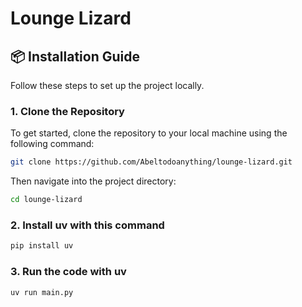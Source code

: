 # Lounge Lizard

## 📦 Installation Guide

Follow these steps to set up the project locally.

### 1. Clone the Repository

To get started, clone the repository to your local machine using the following command:
```bash
git clone https://github.com/Abeltodoanything/lounge-lizard.git 
```
Then navigate into the project directory:
```bash
cd lounge-lizard
```
### 2. Install uv with this command

```bash
pip install uv
```
### 3. Run the code with uv
```bash
uv run main.py
```
